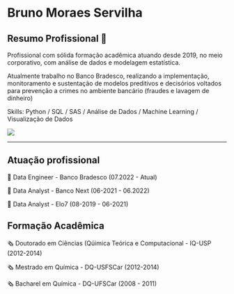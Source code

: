# Bruno Moraes Servilha


## Resumo Profissional 🏢

Profissional com sólida formação acadêmica atuando desde 2019, no meio corporativo, com análise de dados e modelagem estatística. 

Atualmente trabalho no Banco Bradesco, realizando a implementação, monitoramento e sustentação  de modelos preditivos e decisórios voltados para prevenção a crimes no ambiente bancário (fraudes e lavagem de dinheiro)


Skills: Python / SQL / SAS / Análise de Dados / Machine Learning / Visualização de Dados
  
<div> 
  <a href="https://www.linkedin.com/in/bmservilha/" target="_blank"><img src="https://img.shields.io/badge/-LinkedIn-%230077B5?style=for-the-badge&logo=linkedin&logoColor=white" target="_blank"></a> 
</div>

----


## Atuação profissional

🏦 Data Engineer - Banco Bradesco (07.2022 - Atual)

🏦 Data Analyst - Banco Next (06-2021 - 06.2022)

🛒 Data Analyst - Elo7 (08-2019 - 06-2021)

## Formação Acadêmica

:newspaper_roll: Doutorado em Ciências (Qúimica Teórica e Computacional - IQ-USP (2012-2014)

:newspaper_roll: Mestrado em Química - DQ-USFSCar (2012-2014)

:newspaper_roll: Bacharel em Química - DQ-UFSCar (2008 - 2011)
<!---
bmservilha/bmservilha is a ✨ special ✨ repository because its `README.md` (this file) appears on your GitHub profile.
You can click the Preview link to take a look at your changes.
--->
